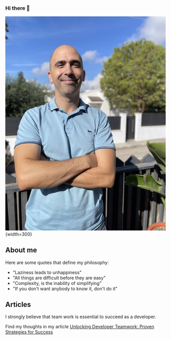 ### Hi there 👋
![Solde's portrait](/public/solde-hero.jpg){width=300}
## About me 
Here are some quotes that define my philosophy:
- "Laziness leads to unhappiness"
- "All things are difficult before they are easy"
- "Complexity, is the inability of simplifying"
- "If you don't want anybody to know it, don't do it"

## Articles

I strongly believe that team work is essential to succeed as a developer.

Find my thoughts in my article [Unlocking Developer Teamwork: Proven Strategies for Success](https://dev.to/silverium/a-team-player-approach-416a)

<!--
**Silverium/silverium** is a ✨ _special_ ✨ repository because its `README.md` (this file) appears on your GitHub profile.

Here are some ideas to get you started:

- 🔭 I’m currently working on ...
- 🌱 I’m currently learning ...
- 👯 I’m looking to collaborate on ...
- 🤔 I’m looking for help with ...
- 💬 Ask me about ...
- 📫 How to reach me: ...
- 😄 Pronouns: ...
- ⚡ Fun fact: ...
-->